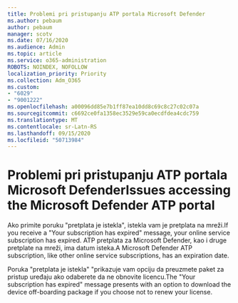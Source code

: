 ```yaml
---
title: Problemi pri pristupanju ATP portala Microsoft Defender
ms.author: pebaum
author: pebaum
manager: scotv
ms.date: 07/16/2020
ms.audience: Admin
ms.topic: article
ms.service: o365-administration
ROBOTS: NOINDEX, NOFOLLOW
localization_priority: Priority
ms.collection: Adm_O365
ms.custom:
- "6029"
- "9001222"
ms.openlocfilehash: a00096dd85e7b1ff87ea10dd8c69c8c27c02c07a
ms.sourcegitcommit: c6692ce0fa1358ec3529e59ca0ecdfdea4cdc759
ms.translationtype: MT
ms.contentlocale: sr-Latn-RS
ms.lasthandoff: 09/15/2020
ms.locfileid: "50713984"
---
```

# <a name="issues-accessing-the-microsoft-defender-atp-portal"></a><span data-ttu-id="a41c9-102">Problemi pri pristupanju ATP portala Microsoft Defender</span><span class="sxs-lookup"><span data-stu-id="a41c9-102">Issues accessing the Microsoft Defender ATP portal</span></span>

<span data-ttu-id="a41c9-103">Ako primite poruku "pretplata je istekla", istekla vam je pretplata na mreži.</span><span class="sxs-lookup"><span data-stu-id="a41c9-103">If you receive a "Your subscription has expired" message, your online service subscription has expired.</span></span> <span data-ttu-id="a41c9-104">ATP pretplata za Microsoft Defender, kao i druge pretplate na mreži, ima datum isteka.</span><span class="sxs-lookup"><span data-stu-id="a41c9-104">A Microsoft Defender ATP subscription, like other online service subscriptions, has an expiration date.</span></span>

<span data-ttu-id="a41c9-105">Poruka "pretplata je istekla" "prikazuje vam opciju da preuzmete paket za pristup uređaju ako odaberete da ne obnovite licencu.</span><span class="sxs-lookup"><span data-stu-id="a41c9-105">The "Your subscription has expired" message presents with an option to download the device off-boarding package if you choose not to renew your license.</span></span>